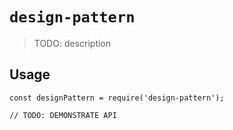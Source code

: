 # `design-pattern`

> TODO: description

## Usage

```
const designPattern = require('design-pattern');

// TODO: DEMONSTRATE API
```
